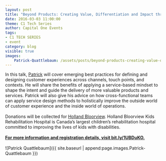```yaml
---
layout: post
title: "Beyond Products: Creating Value, Differentiation and Impact through Service Design by Patrick Quattlebaum"
date: 2016-03-03 11:00:00
theme: C1 Tech Series
author: Capital One Events
tags:
- C1 TECH SERIES
- event
category: blog
visible: true
images:
    Patrick-Quattlebaum: /assets/posts/beyond-products-creating-value-differentiation-and-impact-through-service-design/Patrick-Quattlebaum.jpg
---
```

In this talk, <a href="https://twitter.com/ptquattlebaum" target="_blank">Patrick</a> will cover emerging best practices for defining and designing customer experiences across channels, touch points, and contexts. He will share the benefits of applying a service-based mindset to shape the intent and guide the delivery of more valuable products and services. Patrick will also give his advice on how cross-functional teams can apply service design methods to holistically improve the outside world of customer experience and the inside world of operations.
<br/><br/>
Donations will be collected for <a href="http://www.hollandbloorview.ca/Home" target="_blank">Holland Bloorview</a>. Holland Bloorview Kids Rehabilitation Hospital is Canada’s largest children’s rehabilitation hospital committed to improving the lives of kids with disabilities.
<br/><br/>
<b><a href="http://bit.ly/1UBDuKO" target="_blank">For more information and registration details, visit bit.ly/1UBDuKO.</a></b>
<br/><br/>
![Patrick Quattlebaum]({{ site.baseurl | append:page.images.Patrick-Quattlebaum }})
